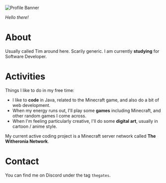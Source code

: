 ![Profile Banner](https://github.com/thegatesdev/thegatesdev/assets/69715898/a09a31bd-bec9-4c9b-bc34-c25c7f9d8f07)

*Hello there!*

# About

Usually called Tim around here. Scarily generic.
I am currently **studying** for Software Developer.

# Activities

Things I like to do in my free time:
- I like to **code** in Java, related to the Minecraft game, and also do a bit of web development.
- When my energy runs out, I'll play some **games** including Minecraft, and other random games I come across.
- When I'm feeling particularly creative, I'll do some **digital art**, usually in cartoon / anime style.

My current active coding project is a Minecraft server network called **The Witheronia Network**.

# Contact

You can find me on Discord under the tag `thegates`.
